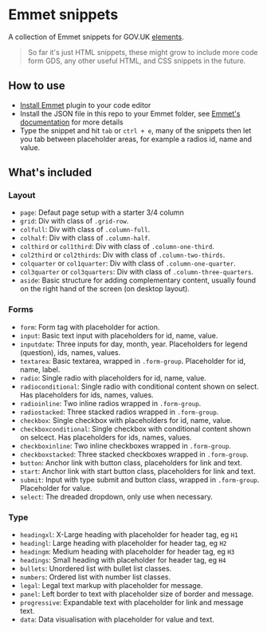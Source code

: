 # Emmet snippets
A collection of Emmet snippets for GOV.UK [elements](http://govuk-elements.herokuapp.com/).

> So far it's just HTML snippets, these might grow to include more code form GDS, any other useful HTML, and CSS snippets in the future.

## How to use
* [Install Emmet](https://emmet.io/) plugin to your code editor
* Install the JSON file in this repo to your Emmet folder, see [Emmet's documentation](https://docs.emmet.io/customization/snippets/#snippetsjson) for more details
* Type the snippet and hit `tab` or `ctrl + e`, many of the snippets then let you tab between placeholder areas, for example a radios id, name and value.

## What's included

### Layout
* `page`: Defaut page setup with a starter 3/4 column
* `grid`: Div with class of `.grid-row`.
* `colfull`: Div with class of `.column-full`.
* `colhalf`: Div with class of `.column-half`.
* `colthird` or `col1third`: Div with class of `.column-one-third`.
* `col2third` or `col2thirds`: Div with class of `.column-two-thirds`.
* `colquarter` or `col1quarter`: Div with class of `.column-one-quarter`.
* `col3quarter` or `col3quarters`: Div with class of `.column-three-quarters`.
* `aside`: Basic structure for adding complementary content, usually found on the right hand of the screen (on desktop layout).

### Forms
* `form`: Form tag with placeholder for action.
* `input`: Basic text input with placeholders for id, name, value.
* `inputdate`: Three inputs for day, month, year. Placeholders for legend (question), ids, names, values.
* `textarea`: Basic textarea, wrapped in `.form-group`. Placeholder for id, name, label.
* `radio`: Single radio with placeholders for id, name, value.
* `radioconditional`: Single radio with conditional content shown on select. Has placeholders for ids, names, values.
* `radioinline`: Two inline radios wrapped in `.form-group`.
* `radiostacked`: Three stacked radios wrapped in `.form-group`.
* `checkbox`: Single checkbox with placeholders for id, name, value.
* `checkboxconditional`: Single checkbox with conditional content shown on selcect. Has placeholders for ids, names, values.
* `checkboxinline`: Two inline checkboxes wrapped in `.form-group`.
* `checkboxstacked`: Three stacked checkboxes wrapped in `.form-group`.
* `button`: Anchor link with button class, placeholders for link and text.
* `start`: Anchor link with start button class, placeholders for link and text.
* `submit`: Input with type submit and button class, wrapped in `.form-group`. Placeholder for value.
* `select`: The dreaded dropdown, only use when necessary.


### Type
* `headingxl`: X-Large heading with placeholder for header tag, eg `H1`
* `headingl`: Large heading with placeholder for header tag, eg `H2`
* `headingm`: Medium heading with placeholder for header tag, eg `H3`
* `headings`: Small heading with placeholder for header tag, eg `H4`
* `bullets`: Unordered list with bullet list classes.
* `numbers`: Ordered list with number list classes.
* `legal`: Legal text markup with placeholder for message.
* `panel`: Left border to text with placeholder size of border and message.
* `progressive`: Expandable text with placeholder for link and message text.
* `data`: Data visualisation with placeholder for value and text.
